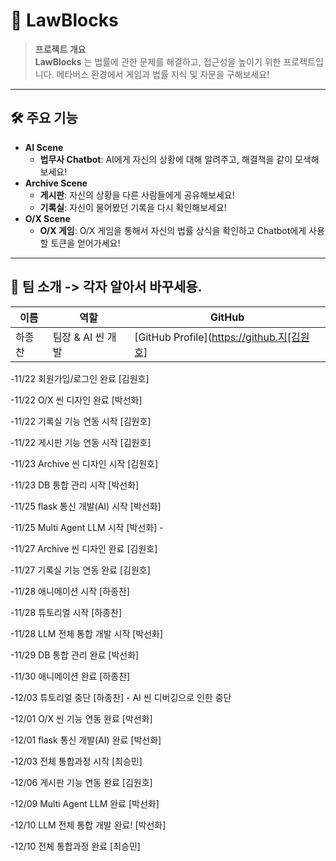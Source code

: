 # 📌 LawBlocks

> **프로젝트 개요**  
> **LawBlocks** 는 법률에 관한 문제를 해결하고, 접근성을 높이기 위한 프로젝트입니다.
> 메타버스 환경에서 게임과 법률 지식 및 자문을 구해보세요!

---

## 🛠 주요 기능
- **AI Scene**
   - **법무사 Chatbot**: AI에게 자신의 상황에 대해 알려주고, 해결책을 같이 모색해보세요!
- **Archive Scene**
   - **게시판**: 자신의 상황을 다른 사람들에게 공유해보세요!
   - **기록실**: 자신이 물어봤던 기록을 다시 확인해보세요!
- **O/X Scene**
   - **O/X 게임**: O/X 게임을 통해서 자신의 법률 상식을 확인하고 Chatbot에게 사용할 토큰을 얻어가세요!

---

## 🌟 팀 소개 -> 각자 알아서 바꾸세용.

| 이름          | 역할       | GitHub                                          |
|---------------|------------|-------------------------------------------------|
| 하종찬   | 팀장 & AI 씬 개발    | [GitHub Profile](https://github.지[김원호]

-11/22 회원가입/로그인 완료 [김원호]

-11/22 O/X 씬 디자인 완료 [박선화]

-11/22 기록실 기능 연동 시작 [김원호]

-11/22 게시판 기능 연동 시작 [김원호]

-11/23 Archive 씬 디자인 시작 [김원호]

-11/23 DB 통합 관리 시작 [박선화]

-11/25 flask 통신 개발(AI) 시작 [박선화]

-11/25 Multi Agent LLM 시작 [박선화] -

-11/27 Archive 씬 디자인 완료 [김원호]

-11/27 기록실 기능 연동 완료 [김원호]

-11/28 애니메이션 시작 [하종찬]

-11/28 튜토리얼 시작 [하종찬]

-11/28 LLM 전체 통합 개발 시작 [박선화]

-11/29 DB 통합 관리 완료 [박선화]

-11/30 애니메이션 완료 [하종찬]

-12/03 튜토리얼 중단 [하종찬] - AI 씬 디버깅으로 인한 중단

-12/01 O/X 씬 기능 연동 완료 [박선화]

-12/01 flask 통신 개발(AI) 완료 [박선화]

-12/03 전체 통합과정 시작 [최승민]

-12/06 게시판 기능 연동 완료 [김원호]

-12/09 Multi Agent LLM 완료 [박선화]

-12/10 LLM 전체 통합 개발 완료! [박선화]

-12/10 전체 통합과정 완료 [최승민]



